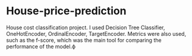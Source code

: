 # House-price-prediction
House cost classification project. I used Decision Tree Classifier, OneHotEncoder, OrdinalEncoder, TargetEncoder. Metrics were also used, such as the f-score, which was the main tool for comparing the performance of the model.ф
